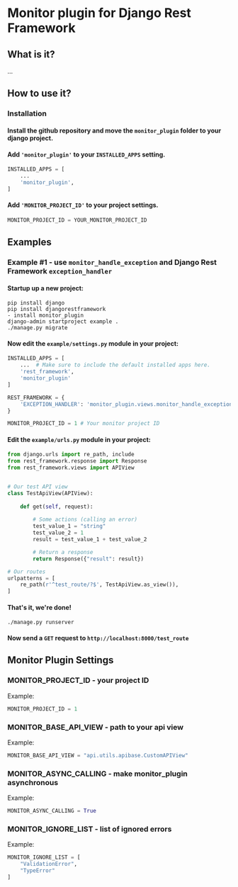# Monitor plugin for Django Rest Framework

## What is it?
...

## How to use it?
### Installation

#### Install the github repository and move the `monitor_plugin` folder to your django project.

#### Add `'monitor_plugin'` to your `INSTALLED_APPS` setting.
```python
INSTALLED_APPS = [
    ...
    'monitor_plugin',
]
```

#### Add `'MONITOR_PROJECT_ID'` to your project settings.
```python
MONITOR_PROJECT_ID = YOUR_MONITOR_PROJECT_ID
```

## Examples
### Example #1 - use `monitor_handle_exception` and Django Rest Framework `exception_handler`

#### Startup up a new project:
```
pip install django
pip install djangorestframework
- install monitor_plugin
django-admin startproject example .
./manage.py migrate
```

#### Now edit the `example/settings.py` module in your project:
```python
INSTALLED_APPS = [
    ...  # Make sure to include the default installed apps here.
    'rest_framework',
    'monitor_plugin'
]

REST_FRAMEWORK = {
    'EXCEPTION_HANDLER': 'monitor_plugin.views.monitor_handle_exception'
}

MONITOR_PROJECT_ID = 1 # Your monitor project ID
```

#### Edit the `example/urls.py` module in your project:
```python
from django.urls import re_path, include
from rest_framework.response import Response
from rest_framework.views import APIView


# Our test API view
class TestApiView(APIView):
    
    def get(self, request):
        
        # Some actions (calling an error)
        test_value_1 = "string"
        test_value_2 = 1
        result = test_value_1 + test_value_2

        # Return a response
        return Response({"result": result})

# Our routes
urlpatterns = [
    re_path(r'^test_route/?$', TestApiView.as_view()),
]
```

#### That's it, we're done!
```
./manage.py runserver
```

#### Now send a `GET` request to `http://localhost:8000/test_route`

## Monitor Plugin Settings
### MONITOR_PROJECT_ID - your project ID
Example:
```python
MONITOR_PROJECT_ID = 1
```
### MONITOR_BASE_API_VIEW - path to your api view
Example:
```python
MONITOR_BASE_API_VIEW = "api.utils.apibase.CustomAPIView"
```
### MONITOR_ASYNC_CALLING - make monitor_plugin asynchronous
Example:
```python
MONITOR_ASYNC_CALLING = True
```
### MONITOR_IGNORE_LIST - list of ignored errors
Example:
```python
MONITOR_IGNORE_LIST = [
    "ValidationError",
    "TypeError"
]
```
